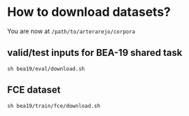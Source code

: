 # How to download datasets?

You are now at `/path/to/arterarejo/corpora`

## valid/test inputs for BEA-19 shared task
```
sh bea19/eval/download.sh 
```

## FCE dataset
```
sh bea19/train/fce/download.sh 
```

